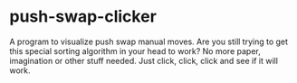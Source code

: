 # push-swap-clicker
A program to visualize push swap manual moves. Are you still trying to get this special sorting algorithm in your head to work? No more paper, imagination or other stuff needed. Just click, click, click and see if it will work.
